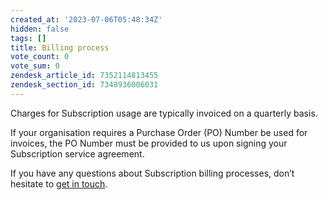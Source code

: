 ```yaml
---
created_at: '2023-07-06T05:48:34Z'
hidden: false
tags: []
title: Billing process
vote_count: 0
vote_sum: 0
zendesk_article_id: 7352114813455
zendesk_section_id: 7348936006031
---
```


Charges for Subscription usage are typically invoiced on a quarterly
basis.  
  
If your organisation requires a Purchase Order (PO) Number be used for
invoices, the PO Number must be provided to us upon signing your
Subscription service agreement.

If you have any questions about Subscription billing processes, don’t
hesitate to [get in touch](mailto:info@nesi.org.nz).
